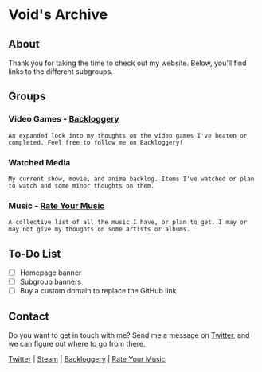 # Void's Archive

## About
Thank you for taking the time to check out my website. Below, you'll find links to the different subgroups. 

## Groups
### Video Games - [Backloggery](https://www.backloggery.com/QueenRaven29)
    An expanded look into my thoughts on the video games I've beaten or completed. Feel free to follow me on Backloggery!

### Watched Media
    My current show, movie, and anime backlog. Items I've watched or plan to watch and some minor thoughts on them. 
    
### Music - [Rate Your Music](https://rateyourmusic.com/~voidgazer_jamie)
    A collective list of all the music I have, or plan to get. I may or may not give my thoughts on some artists or albums. 

## To-Do List

- [ ] Homepage banner
- [ ] Subgroup banners
- [ ] Buy a custom domain to replace the GitHub link

## Contact
Do you want to get in touch with me? Send me a message on [Twitter](https://twitter.com/jamieofthevoid), and we can figure out where to go from there.

[Twitter](https://twitter.com/jamieofthevoid) | [Steam](https://steamcommunity.com/id/queenofthevoid/) | [Backloggery](https://www.backloggery.com/QueenRaven29) | [Rate Your Music](https://rateyourmusic.com/~voidgazer_jamie)